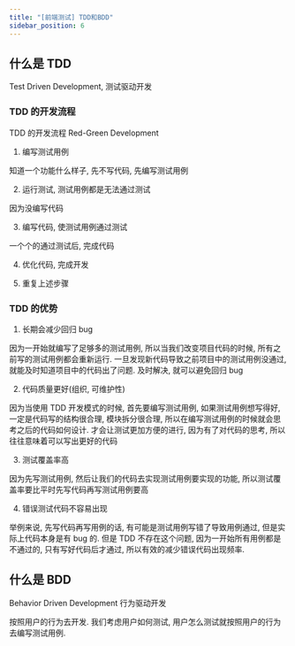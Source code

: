 ```yaml
---
title: "[前端测试] TDD和BDD"
sidebar_position: 6
---
```


## 什么是 TDD

Test Driven Development, 测试驱动开发

### TDD 的开发流程

TDD 的开发流程 Red-Green Development

1. 编写测试用例

知道一个功能什么样子, 先不写代码, 先编写测试用例

2. 运行测试, 测试用例都是无法通过测试

因为没编写代码

3. 编写代码, 使测试用例通过测试

一个个的通过测试后, 完成代码

4. 优化代码, 完成开发

5. 重复上述步骤

### TDD 的优势

1. 长期会减少回归 bug

因为一开始就编写了足够多的测试用例, 所以当我们改变项目代码的时候, 所有之前写的测试用例都会重新运行. 一旦发现新代码导致之前项目中的测试用例没通过, 就能及时知道项目中的代码出了问题. 及时解决, 就可以避免回归 bug

2. 代码质量更好(组织, 可维护性)

因为当使用 TDD 开发模式的时候, 首先要编写测试用例, 如果测试用例想写得好, 一定是代码写的结构很合理, 模块拆分很合理, 所以在编写测试用例的时候就会思考之后的代码如何设计. 才会让测试更加方便的进行, 因为有了对代码的思考, 所以往往意味着可以写出更好的代码

3. 测试覆盖率高

因为先写测试用例, 然后让我们的代码去实现测试用例要实现的功能, 所以测试覆盖率要比平时先写代码再写测试用例要高

4. 错误测试代码不容易出现

举例来说, 先写代码再写用例的话, 有可能是测试用例写错了导致用例通过, 但是实际上代码本身是有 bug 的. 但是 TDD 不存在这个问题, 因为一开始所有用例都是不通过的, 只有写好代码后才通过, 所以有效的减少错误代码出现频率.

## 什么是 BDD

Behavior Driven Development 行为驱动开发

按照用户的行为去开发. 我们考虑用户如何测试, 用户怎么测试就按照用户的行为去编写测试用例. 
